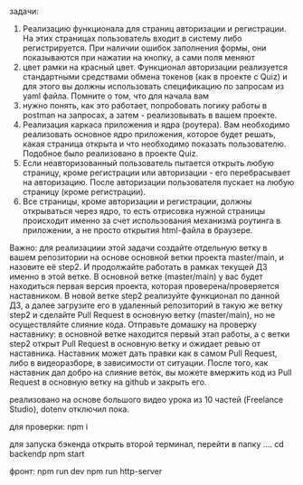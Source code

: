 задачи:
1. Реализацию функционала для страниц авторизации и регистрации. На этих страницах пользователь входит в систему либо регистрируется. При наличии ошибок заполнения формы, они показываются при нажатии на кнопку, а сами поля меняют
2. цвет рамки на красный цвет. Функционал авторизации реализуется стандартными средствами обмена токенов (как в проекте с Quiz) и для этого вы должны использовать спецификацию по запросам из yaml файла. Помните о том, что для начала вам
3. нужно понять, как это работает, попробовать логику работы в postman на запросах, а затем - реализовывать в вашем проекте.
4. Реализация каркаса приложения и ядра (роутера). Вам необходимо реализовать основное ядро приложения, которое будет решать, какая страница открыта и что необходимо показать пользователю. Подобное было реализовано в проекте Quiz.
5. Если неавторизованный пользователь пытается открыть любую страницу, кроме регистрации или авторизации - его перебрасывает на авторизацию. После авторизации пользователя пускает на любую страницу (кроме регистрации).
6. Все страницы, кроме авторизации и регистрации, должны открываться через ядро, то есть отрисовка нужной страницы происходит именно за счет использования механизма роутинга в приложении, а не просто открытия html-файла в браузере.

Важно: для реализациии этой задачи создайте отдельную ветку в вашем репозитории на основе основной ветки проекта master/main, и назовите её step2. И продолжайте работать в рамках текущей ДЗ именно в этой ветке. 
В основной ветке (master/main) у вас будет находиться первая версия проекта, которая проверена/проверяется наставником. В новой ветке step2 реализуйте функционал по данной ДЗ, а далее загрузите его в удаленный репозиторий в 
такую же ветку step2 и сделайте Pull Request в основную ветку (master/main), но не осуществляйте слияние кода. Отправьте домашку на проверку наставнику: в основной ветке находится первый этап работы, а с ветки step2 открыт 
Pull Request в основную ветку и ожидает ревью от наставника. Наставник может дать правки как в самом Pull Request, либо в видеоразборе, в зависимости от ситуации. После того, как наставник дал добро на слияние веток, 
вы можете вмержить код из Pull Request в основную ветку на github и закрыть его.

реализовано на основе большого видео урока из 10 частей (Freelance Studio), dotenv отключил пока.

для проверки:
npm i

для запуска бэкенда
открыть второй терминал, перейти в папку .... cd backendp
npm start

фронт:
npm run dev
npm run http-server
